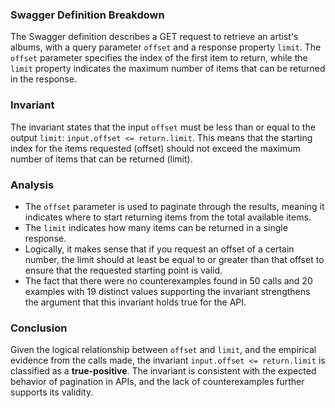 ### Swagger Definition Breakdown
The Swagger definition describes a GET request to retrieve an artist's albums, with a query parameter `offset` and a response property `limit`. The `offset` parameter specifies the index of the first item to return, while the `limit` property indicates the maximum number of items that can be returned in the response.

### Invariant
The invariant states that the input `offset` must be less than or equal to the output `limit`: `input.offset <= return.limit`. This means that the starting index for the items requested (offset) should not exceed the maximum number of items that can be returned (limit).

### Analysis
- The `offset` parameter is used to paginate through the results, meaning it indicates where to start returning items from the total available items.
- The `limit` indicates how many items can be returned in a single response.
- Logically, it makes sense that if you request an offset of a certain number, the limit should at least be equal to or greater than that offset to ensure that the requested starting point is valid.
- The fact that there were no counterexamples found in 50 calls and 20 examples with 19 distinct values supporting the invariant strengthens the argument that this invariant holds true for the API.

### Conclusion
Given the logical relationship between `offset` and `limit`, and the empirical evidence from the calls made, the invariant `input.offset <= return.limit` is classified as a **true-positive**. The invariant is consistent with the expected behavior of pagination in APIs, and the lack of counterexamples further supports its validity.
